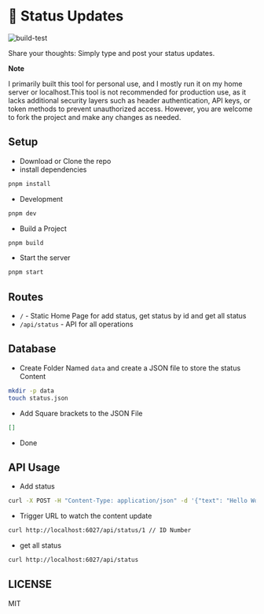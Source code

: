 # 🥤 Status Updates  

![build-test](https://github.com/mskian/quotes-and-status/workflows/build-test/badge.svg)  

Share your thoughts: Simply type and post your status updates.  

**Note**  

I primarily built this tool for personal use, and I mostly run it on my home server or localhost.This tool is not recommended for production use, as it lacks additional security layers such as header authentication, API keys, or token methods to prevent unauthorized access. However, you are welcome to fork the project and make any changes as needed.  

## Setup

- Download or Clone the repo
- install dependencies

```sh
pnpm install
```

- Development

```sh
pnpm dev
```

- Build a Project

```sh
pnpm build
```

- Start the server

```sh
pnpm start
```

## Routes

- `/` - Static Home Page for add status, get status by id and get all status
- `/api/status` - API for all operations  

## Database

- Create Folder Named `data` and create a JSON file to store the status Content

```sh
mkdir -p data
touch status.json
```

- Add Square brackets to the JSON File

```json
[]
```

- Done

## API Usage

- Add status

```sh
curl -X POST -H "Content-Type: application/json" -d '{"text": "Hello World"}' http://localhost:6027/api/status
```

- Trigger URL to watch the content update

```sh
curl http://localhost:6027/api/status/1 // ID Number
```

- get all status

```sh
curl http://localhost:6027/api/status
```

## LICENSE

MIT
